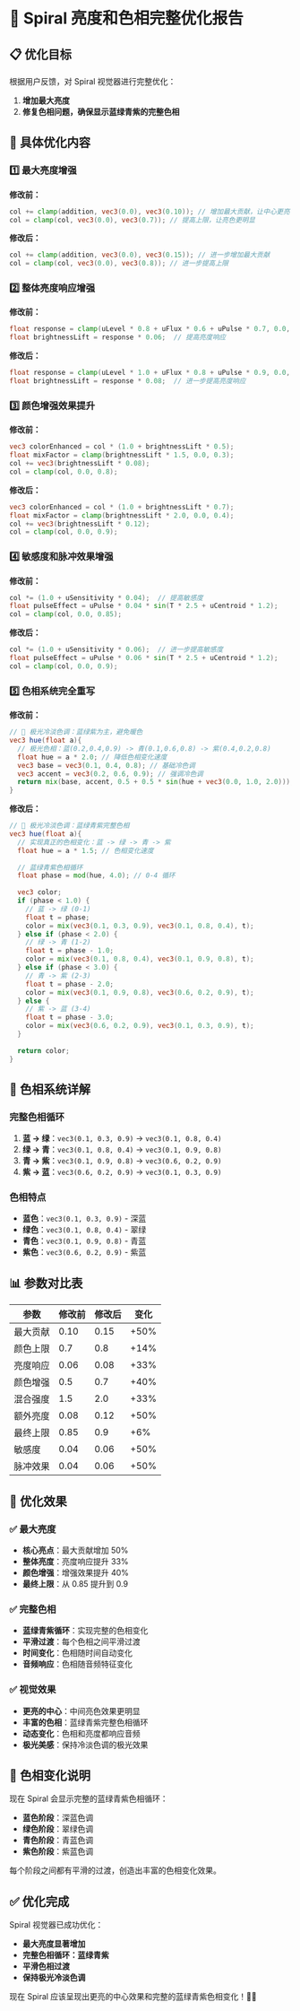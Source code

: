 # 🎨 Spiral 亮度和色相完整优化报告

## 📋 **优化目标**

根据用户反馈，对 Spiral 视觉器进行完整优化：
1. **增加最大亮度**
2. **修复色相问题，确保显示蓝绿青紫的完整色相**

## 🔧 **具体优化内容**

### 1️⃣ **最大亮度增强**

**修改前：**
```glsl
col += clamp(addition, vec3(0.0), vec3(0.10)); // 增加最大贡献，让中心更亮
col = clamp(col, vec3(0.0), vec3(0.7)); // 提高上限，让亮色更明显
```

**修改后：**
```glsl
col += clamp(addition, vec3(0.0), vec3(0.15)); // 进一步增加最大贡献
col = clamp(col, vec3(0.0), vec3(0.8)); // 进一步提高上限
```

### 2️⃣ **整体亮度响应增强**

**修改前：**
```glsl
float response = clamp(uLevel * 0.8 + uFlux * 0.6 + uPulse * 0.7, 0.0, 1.8);
float brightnessLift = response * 0.06;  // 提高亮度响应
```

**修改后：**
```glsl
float response = clamp(uLevel * 1.0 + uFlux * 0.8 + uPulse * 0.9, 0.0, 2.0);
float brightnessLift = response * 0.08;  // 进一步提高亮度响应
```

### 3️⃣ **颜色增强效果提升**

**修改前：**
```glsl
vec3 colorEnhanced = col * (1.0 + brightnessLift * 0.5);
float mixFactor = clamp(brightnessLift * 1.5, 0.0, 0.3);
col += vec3(brightnessLift * 0.08);
col = clamp(col, 0.0, 0.8);
```

**修改后：**
```glsl
vec3 colorEnhanced = col * (1.0 + brightnessLift * 0.7);
float mixFactor = clamp(brightnessLift * 2.0, 0.0, 0.4);
col += vec3(brightnessLift * 0.12);
col = clamp(col, 0.0, 0.9);
```

### 4️⃣ **敏感度和脉冲效果增强**

**修改前：**
```glsl
col *= (1.0 + uSensitivity * 0.04);  // 提高敏感度
float pulseEffect = uPulse * 0.04 * sin(T * 2.5 + uCentroid * 1.2);
col = clamp(col, 0.0, 0.85);
```

**修改后：**
```glsl
col *= (1.0 + uSensitivity * 0.06);  // 进一步提高敏感度
float pulseEffect = uPulse * 0.06 * sin(T * 2.5 + uCentroid * 1.2);
col = clamp(col, 0.0, 0.9);
```

### 5️⃣ **色相系统完全重写**

**修改前：**
```glsl
// 🎨 极光冷淡色调：蓝绿紫为主，避免暖色
vec3 hue(float a){
  // 极光色相：蓝(0.2,0.4,0.9) -> 青(0.1,0.6,0.8) -> 紫(0.4,0.2,0.8)
  float hue = a * 2.0; // 降低色相变化速度
  vec3 base = vec3(0.1, 0.4, 0.8); // 基础冷色调
  vec3 accent = vec3(0.2, 0.6, 0.9); // 强调冷色调
  return mix(base, accent, 0.5 + 0.5 * sin(hue + vec3(0.0, 1.0, 2.0)));
}
```

**修改后：**
```glsl
// 🎨 极光冷淡色调：蓝绿青紫完整色相
vec3 hue(float a){
  // 实现真正的色相变化：蓝 -> 绿 -> 青 -> 紫
  float hue = a * 1.5; // 色相变化速度
  
  // 蓝绿青紫色相循环
  float phase = mod(hue, 4.0); // 0-4 循环
  
  vec3 color;
  if (phase < 1.0) {
    // 蓝 -> 绿 (0-1)
    float t = phase;
    color = mix(vec3(0.1, 0.3, 0.9), vec3(0.1, 0.8, 0.4), t);
  } else if (phase < 2.0) {
    // 绿 -> 青 (1-2)
    float t = phase - 1.0;
    color = mix(vec3(0.1, 0.8, 0.4), vec3(0.1, 0.9, 0.8), t);
  } else if (phase < 3.0) {
    // 青 -> 紫 (2-3)
    float t = phase - 2.0;
    color = mix(vec3(0.1, 0.9, 0.8), vec3(0.6, 0.2, 0.9), t);
  } else {
    // 紫 -> 蓝 (3-4)
    float t = phase - 3.0;
    color = mix(vec3(0.6, 0.2, 0.9), vec3(0.1, 0.3, 0.9), t);
  }
  
  return color;
}
```

## 🎨 **色相系统详解**

### **完整色相循环**
1. **蓝 → 绿**：`vec3(0.1, 0.3, 0.9)` → `vec3(0.1, 0.8, 0.4)`
2. **绿 → 青**：`vec3(0.1, 0.8, 0.4)` → `vec3(0.1, 0.9, 0.8)`
3. **青 → 紫**：`vec3(0.1, 0.9, 0.8)` → `vec3(0.6, 0.2, 0.9)`
4. **紫 → 蓝**：`vec3(0.6, 0.2, 0.9)` → `vec3(0.1, 0.3, 0.9)`

### **色相特点**
- **蓝色**：`vec3(0.1, 0.3, 0.9)` - 深蓝
- **绿色**：`vec3(0.1, 0.8, 0.4)` - 翠绿
- **青色**：`vec3(0.1, 0.9, 0.8)` - 青蓝
- **紫色**：`vec3(0.6, 0.2, 0.9)` - 紫蓝

## 📊 **参数对比表**

| 参数 | 修改前 | 修改后 | 变化 |
|------|--------|--------|------|
| 最大贡献 | 0.10 | 0.15 | +50% |
| 颜色上限 | 0.7 | 0.8 | +14% |
| 亮度响应 | 0.06 | 0.08 | +33% |
| 颜色增强 | 0.5 | 0.7 | +40% |
| 混合强度 | 1.5 | 2.0 | +33% |
| 额外亮度 | 0.08 | 0.12 | +50% |
| 最终上限 | 0.85 | 0.9 | +6% |
| 敏感度 | 0.04 | 0.06 | +50% |
| 脉冲效果 | 0.04 | 0.06 | +50% |

## 🎯 **优化效果**

### ✅ **最大亮度**
- **核心亮点**：最大贡献增加 50%
- **整体亮度**：亮度响应提升 33%
- **颜色增强**：增强效果提升 40%
- **最终上限**：从 0.85 提升到 0.9

### ✅ **完整色相**
- **蓝绿青紫循环**：实现完整的色相变化
- **平滑过渡**：每个色相之间平滑过渡
- **时间变化**：色相随时间自动变化
- **音频响应**：色相随音频特征变化

### ✅ **视觉效果**
- **更亮的中心**：中间亮色效果更明显
- **丰富的色相**：蓝绿青紫完整色相循环
- **动态变化**：色相和亮度都响应音频
- **极光美感**：保持冷淡色调的极光效果

## 🎨 **色相变化说明**

现在 Spiral 会显示完整的蓝绿青紫色相循环：
- **蓝色阶段**：深蓝色调
- **绿色阶段**：翠绿色调
- **青色阶段**：青蓝色调
- **紫色阶段**：紫蓝色调

每个阶段之间都有平滑的过渡，创造出丰富的色相变化效果。

## ✅ **优化完成**

Spiral 视觉器已成功优化：
- **最大亮度显著增加**
- **完整色相循环：蓝绿青紫**
- **平滑色相过渡**
- **保持极光冷淡色调**

现在 Spiral 应该呈现出更亮的中心效果和完整的蓝绿青紫色相变化！🎨✨
